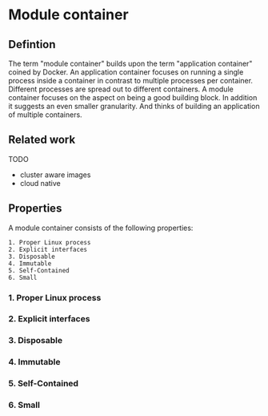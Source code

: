 # Module container

## Defintion

The term "module container" builds upon the term "application container" coined by Docker. An application container focuses on running a single process inside a container in contrast to multiple processes per container. Different processes are spread out to different containers. A module container focuses on the aspect on being a good building block. In addition it suggests an even smaller granularity. And thinks of building an application of multiple containers.

## Related work

TODO

* cluster aware images
* cloud native

## Properties

A module container consists of the following properties:

	1. Proper Linux process
	2. Explicit interfaces
	3. Disposable
	4. Immutable
	5. Self-Contained
	6. Small

### 1. Proper Linux process
### 2. Explicit interfaces
### 3. Disposable
### 4. Immutable
### 5. Self-Contained
### 6. Small